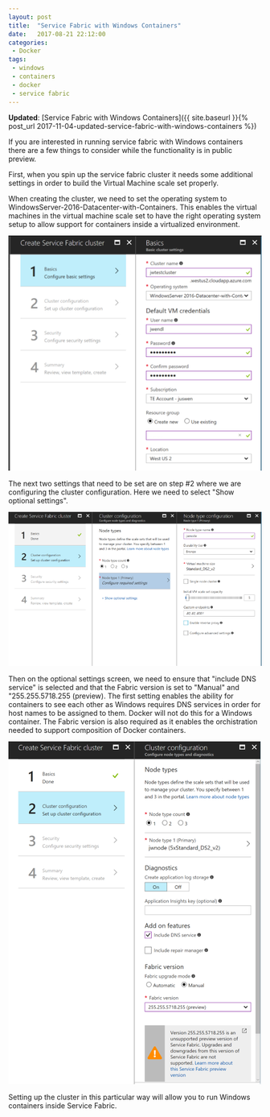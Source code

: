 ```yaml
---
layout: post
title:  "Service Fabric with Windows Containers"
date:   2017-08-21 22:12:00
categories:
 - Docker
tags:
 - windows
 - containers
 - docker
 - service fabric
---
```

__Updated__: [Service Fabric with Windows Containers]({{ site.baseurl }}{% post_url 2017-11-04-updated-service-fabric-with-windows-containers %})

If you are interested in running service fabric with Windows containers there are a few things to consider while the functionality is in public preview.

First, when you spin up the service fabric cluster it needs some additional settings in order to build the Virtual Machine scale set properly.

When creating the cluster, we need to set the operating system to WindowsServer-2016-Datacenter-with-Containers. This enables the virtual machines in the virtual machine scale set to have the right operating system setup to allow support for containers inside a virtualized environment.

![Cluster Screen #001](/images/posts/ClusterScreen-001.png)

The next two settings that need to be set are on step #2 where we are configuring the cluster configuration. Here we need to select "Show optional settings".

![Cluster Screen #002](/images/posts/ClusterScreen-002.png)

Then on the optional settings screen, we need to ensure that "include DNS service" is selected and that the Fabric version is set to "Manual" and "255.255.5718.255 (preview). The first setting enables the ability for containers to see each other as Windows requires DNS services in order for host names to be assigned to them. Docker will not do this for a Windows container. The Fabric version is also required as it enables the orchistration needed to support composition of Docker containers.

![Cluster Screen #003](/images/posts/ClusterScreen-003.png)

Setting up the cluster in this particular way will allow you to run Windows containers inside Service Fabric.
